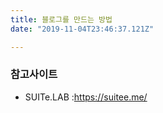 ```yaml
---
title: 블로그를 만드는 방법
date: "2019-11-04T23:46:37.121Z"

---
```

### 참고사이트
 - SUITe.LAB :https://suitee.me/
<!--stackedit_data:
eyJoaXN0b3J5IjpbNzA2NTE3NjczXX0=
-->